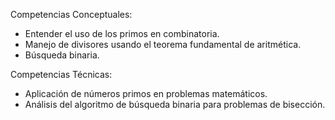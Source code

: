 Competencias Conceptuales:

- Entender el uso de los primos en combinatoria.
- Manejo de divisores usando el teorema fundamental de aritmética.
- Búsqueda binaria.

Competencias Técnicas:

- Aplicación de números primos en problemas matemáticos.
- Análisis del algoritmo de búsqueda binaria para problemas de bisección.
